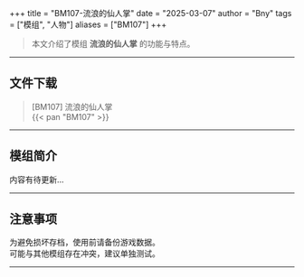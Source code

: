 +++
title = "BM107-流浪的仙人掌"
date = "2025-03-07"
author = "Bny"
tags = ["模组", "人物"]
aliases = ["BM107"]
+++

> 本文介绍了模组 **流浪的仙人掌** 的功能与特点。

---

## 文件下载

> [BM107] 流浪的仙人掌  
{{< pan "BM107" >}}  

---

## 模组简介

>  
内容有待更新...  

---

## 注意事项

>  
为避免损坏存档，使用前请备份游戏数据。  
可能与其他模组存在冲突，建议单独测试。  

---

